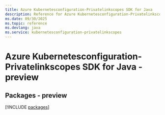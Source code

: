 ```yaml
---
title: Azure Kubernetesconfiguration-Privatelinkscopes SDK for Java
description: Reference for Azure Kubernetesconfiguration-Privatelinkscopes SDK for Java
ms.date: 09/30/2025
ms.topic: reference
ms.devlang: java
ms.service: kubernetesconfiguration-privatelinkscopes
---
```

# Azure Kubernetesconfiguration-Privatelinkscopes SDK for Java - preview
## Packages - preview
[!INCLUDE [packages](kubernetesconfiguration-privatelinkscopes-index.md)]